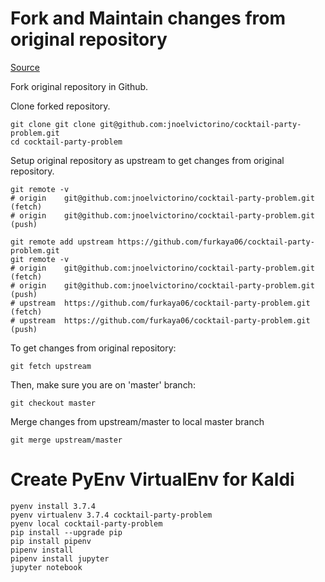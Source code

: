 # Fork and Maintain changes from original repository
[Source](https://digitaldrummerj.me/git-syncing-fork-with-original-repo/)

Fork original repository in Github.

Clone forked repository.

	git clone git clone git@github.com:jnoelvictorino/cocktail-party-problem.git
	cd cocktail-party-problem

Setup original repository as upstream to get changes from original repository.

	git remote -v
	# origin	git@github.com:jnoelvictorino/cocktail-party-problem.git (fetch)
	# origin	git@github.com:jnoelvictorino/cocktail-party-problem.git (push)

	git remote add upstream https://github.com/furkaya06/cocktail-party-problem.git
	git remote -v
	# origin	git@github.com:jnoelvictorino/cocktail-party-problem.git (fetch)
	# origin	git@github.com:jnoelvictorino/cocktail-party-problem.git (push)
	# upstream	https://github.com/furkaya06/cocktail-party-problem.git (fetch)
	# upstream	https://github.com/furkaya06/cocktail-party-problem.git (push)

To get changes from original repository:

	git fetch upstream

Then, make sure you are on 'master' branch:
	
	git checkout master

Merge changes from upstream/master to local master branch

	git merge upstream/master

# Create PyEnv VirtualEnv for Kaldi

	pyenv install 3.7.4
	pyenv virtualenv 3.7.4 cocktail-party-problem
	pyenv local cocktail-party-problem
	pip install --upgrade pip
	pip install pipenv
	pipenv install	
	pipenv install jupyter
	jupyter notebook